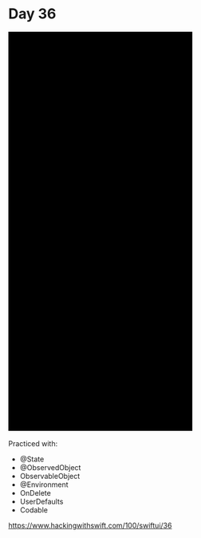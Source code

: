 # Day 36

![Day 36](Screenshot/day36.gif)

Practiced with:
- @State
- @ObservedObject
- ObservableObject
- @Environment
- OnDelete
- UserDefaults
- Codable

https://www.hackingwithswift.com/100/swiftui/36